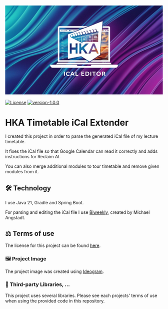 ![project logo](extras/doc/assets/logo.jpg)

[![License](https://img.shields.io/badge/License-MIT-blue)](https://opensource.org/licenses/MIT)
[![version-1.0.0](https://img.shields.io/badge/version-1.0.0%E2%80%94beta-blue)](https://github.com/flomanuel/hka_timetable_ical_extender)


# HKA Timetable iCal Extender
I created this project in order to parse the generated iCal file of my lecture timetable.

It fixes the iCal file so that Google Calendar can read it correctly and adds instructions for Reclaim AI.

You can also merge additional modules to tour timetable and remove given modules from it.
## 🛠️ Technology
I use Java 21, Gradle and Spring Boot.

For parsing and editing the iCal file I use [Biweekly](https://github.com/mangstadt/biweekly), created by Michael Angstadt.
## ⚖️ Terms of use
The license for this project can be found [here](LICENSE).

### 🖼️ Project Image
The project image was created using [Ideogram](https://ideogram.ai).

### 🔗 Third-party Libraries, ...
This project uses several libraries. Please see each projects' terms of use when using the provided code in
this repository.
